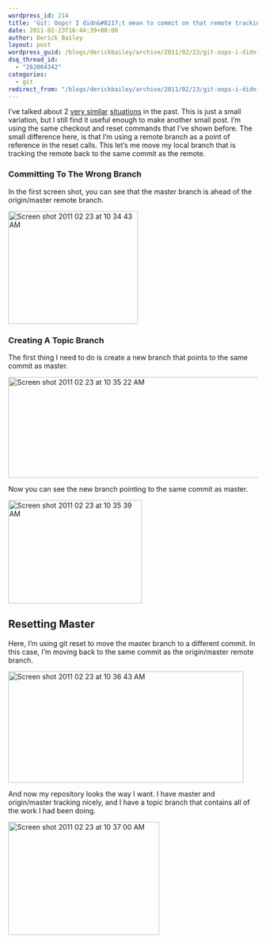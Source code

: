 ```yaml
---
wordpress_id: 214
title: 'Git: Oops! I didn&#8217;t mean to commit on that remote tracking branch!'
date: 2011-02-23T16:44:39+00:00
author: Derick Bailey
layout: post
wordpress_guid: /blogs/derickbailey/archive/2011/02/23/git-oops-i-didn-t-mean-to-commit-on-that-remote-tracking-branch.aspx
dsq_thread_id:
  - "262064342"
categories:
  - git
redirect_from: "/blogs/derickbailey/archive/2011/02/23/git-oops-i-didn-t-mean-to-commit-on-that-remote-tracking-branch.aspx/"
---
```

I&#8217;ve talked about 2 [very similar](http://www.lostechies.com/blogs/derickbailey/archive/2010/04/01/git-oops-i-changed-those-files-in-the-wrong-branch.aspx) [situations](http://www.lostechies.com/blogs/derickbailey/archive/2010/06/08/git-d-oh-i-meant-to-create-a-new-branch-first.aspx) in the past. This is just a small variation, but I still find it useful enough to make another small post. I&#8217;m using the same checkout and reset commands that I&#8217;ve shown before. The small difference here, is that I&#8217;m using a remote branch as a point of reference in the reset calls. This let&#8217;s me move my local branch that is tracking the remote back to the same commit as the remote.

 

### Committing To The Wrong Branch

In the first screen shot, you can see that the master branch is ahead of the origin/master remote branch.

<img src="http://lostechies.com/content/derickbailey/uploads/2011/03/Screen-shot-2011-02-23-at-10.34.43-AM.png" border="0" alt="Screen shot 2011 02 23 at 10 34 43 AM" width="262" height="228" />

 

### Creating A Topic Branch

The first thing I need to do is create a new branch that points to the same commit as master.

<img src="http://lostechies.com/content/derickbailey/uploads/2011/03/Screen-shot-2011-02-23-at-10.35.22-AM.png" border="0" alt="Screen shot 2011 02 23 at 10 35 22 AM" width="506" height="204" />

Now you can see the new branch pointing to the same commit as master.

<img src="http://lostechies.com/content/derickbailey/uploads/2011/03/Screen-shot-2011-02-23-at-10.35.39-AM.png" border="0" alt="Screen shot 2011 02 23 at 10 35 39 AM" width="270" height="209" />

 

## Resetting Master

Here, I&#8217;m using git reset to move the master branch to a different commit. In this case, I&#8217;m moving back to the same commit as the origin/master remote branch.

<img src="http://lostechies.com/content/derickbailey/uploads/2011/03/Screen-shot-2011-02-23-at-10.36.43-AM.png" border="0" alt="Screen shot 2011 02 23 at 10 36 43 AM" width="475" height="225" />

 

And now my repository looks the way I want. I have master and origin/master tracking nicely, and I have a topic branch that contains all of the work I had been doing.

<img src="http://lostechies.com/content/derickbailey/uploads/2011/03/Screen-shot-2011-02-23-at-10.37.00-AM.png" border="0" alt="Screen shot 2011 02 23 at 10 37 00 AM" width="305" height="229" />

 